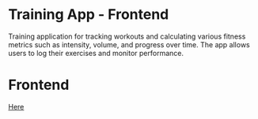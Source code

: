 # Training App - Frontend
Training application for tracking workouts and calculating various fitness metrics such as intensity, volume, and progress over time. The app allows users to log their exercises and monitor performance.
# Frontend
[Here](https://github.com/MarekWlodarskii/TrainingApp-Frontend)
